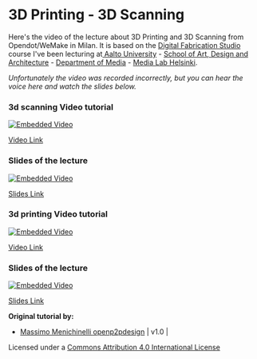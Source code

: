 
# 3D Printing - 3D Scanning

Here's the video of the lecture about 3D Printing and 3D Scanning from Opendot/WeMake in Milan. It is based on the [Digital Fabrication Studio](https://noppa.aalto.fi/noppa/kurssi/25438/etusivu) course I've been lecturing at[ Aalto University](http://www.aalto.fi/en/) - [School of Art, Design and Architecture](arts.aalto.fi/en/) - [Department of Media](http://media.aalto.fi/en/) - [Media Lab Helsinki](http://medialab.aalto.fi/).

*Unfortunately the video was recorded incorrectly, but you can hear the voice here and watch the slides below.*

### 3d scanning Video tutorial

[![Embedded Video](https://img.youtube.com/vi/2D9oHi2NGEQ/0.jpg)](https://www.youtube.com/watch?v=2D9oHi2NGEQ)

[Video Link](https://www.youtube.com/watch?v=2D9oHi2NGEQ)

### Slides of the lecture

[![Embedded Video](https://img.youtube.com/vi/JH-t-lf9yD0/0.jpg)](http://www.slideshare.net/openp2pdesign/fab-academy2015-3dscanning?ref=http://archive.fabacademy.org/archives/2017/doc/3Dprintscan-milan.html)

[Slides Link](http://www.slideshare.net/openp2pdesign/fab-academy2015-3dscanning?ref=http://archive.fabacademy.org/archives/2017/doc/3Dprintscan-milan.html)

###  3d printing Video tutorial

[![Embedded Video](https://img.youtube.com/vi/VxiJkY9FrL0c/0.jpg)](https://www.youtube.com/watch?v=VxiJkY9FrL0c)

[Video Link](https://www.youtube.com/watch?v=VxiJkY9FrL0)

### Slides of the lecture

[![Embedded Video](https://img.youtube.com/vi/JH-t-lf9yD0/0.jpg)](http://www.slideshare.net/openp2pdesign/fab-academy-2015-3d-printing?ref=http://archive.fabacademy.org/archives/2017/doc/3Dprintscan-milan.html)

[Slides Link](http://www.slideshare.net/openp2pdesign/fab-academy-2015-3d-printing?ref=http://archive.fabacademy.org/archives/2017/doc/3Dprintscan-milan.html)


**Original tutorial by:**

* [Massimo Menichinelli ](mailto:massimo.menichinelli@aalto.fi)
[openp2pdesign](mailto:info@openp2pdesign.org) | v1.0 |


Licensed under a [Commons Attribution 4.0 International License](http://creativecommons.org/licenses/by/4.0/)
